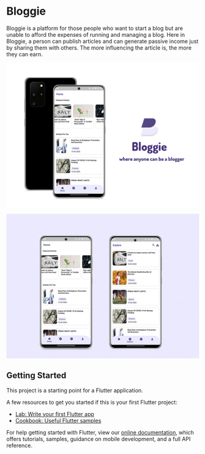 # Bloggie

Bloggie is a platform for those people who want to start a blog but are unable to afford the expenses of running and managing a blog. Here in Bloggie, a person can publish articles and can generate passive income just by sharing them with others. The more influencing the article is, the more they can earn.

![Bloggie Promo Image](https://github.com/mdmohsin7/bloggie/blob/master/screenshots/Vector-Galaxy-s20-Mockup.png)

![Bloggie Home Image](https://github.com/mdmohsin7/bloggie/blob/master/screenshots/Vector-Galaxy-s20-Mockup9.png)


## Getting Started

This project is a starting point for a Flutter application.

A few resources to get you started if this is your first Flutter project:

- [Lab: Write your first Flutter app](https://flutter.dev/docs/get-started/codelab)
- [Cookbook: Useful Flutter samples](https://flutter.dev/docs/cookbook)

For help getting started with Flutter, view our
[online documentation](https://flutter.dev/docs), which offers tutorials,
samples, guidance on mobile development, and a full API reference.
